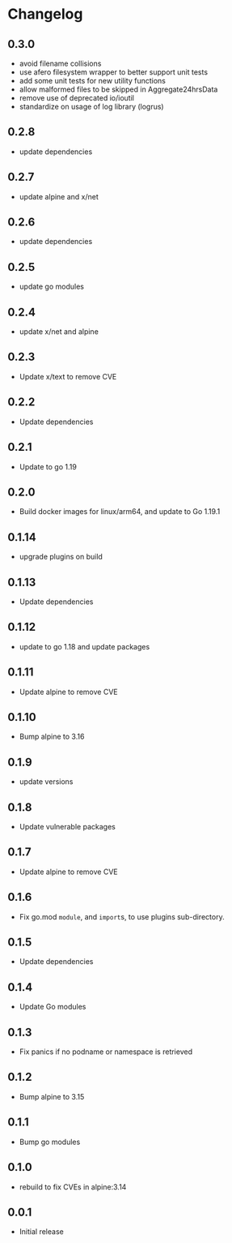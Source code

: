 # Changelog

## 0.3.0
* avoid filename collisions
* use afero filesystem wrapper to better support unit tests
* add some unit tests for new utility functions
* allow malformed files to be skipped in Aggregate24hrsData
* remove use of deprecated io/ioutil
* standardize on usage of log library (logrus)

## 0.2.8
* update dependencies

## 0.2.7
* update alpine and x/net

## 0.2.6
* update dependencies

## 0.2.5
* update go modules

## 0.2.4
* update x/net and alpine

## 0.2.3
* Update x/text to remove CVE

## 0.2.2
* Update dependencies

## 0.2.1
* Update to go 1.19

## 0.2.0
* Build docker images for linux/arm64, and update to Go 1.19.1

## 0.1.14
* upgrade plugins on build

## 0.1.13
* Update dependencies

## 0.1.12
* update to go 1.18 and update packages

## 0.1.11
* Update alpine to remove CVE

## 0.1.10
* Bump alpine to 3.16

## 0.1.9
* update versions

## 0.1.8
* Update vulnerable packages

## 0.1.7
* Update alpine to remove CVE

## 0.1.6
* Fix go.mod `module`, and `import`s, to use plugins sub-directory.

## 0.1.5
* Update dependencies
## 0.1.4
* Update Go modules

## 0.1.3
* Fix panics if no podname or namespace is retrieved
## 0.1.2
* Bump alpine to 3.15

## 0.1.1
* Bump go modules

## 0.1.0
* rebuild to fix CVEs in alpine:3.14

## 0.0.1
* Initial release
